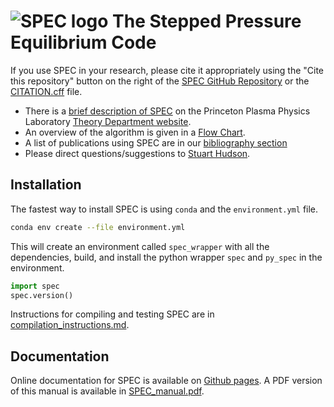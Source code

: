 # ![SPEC logo](SPEC_97x55.png) The Stepped Pressure Equilibrium Code 


If you use SPEC in your research, please cite it appropriately using the "Cite this repository" button on the right of the [SPEC GitHub Repository](https://github.com/PrincetonUniversity/SPEC) or the [CITATION.cff](https://github.com/PrincetonUniversity/SPEC/blob/master/CITATION.cff) file. 

- There is a [brief description of SPEC](https://theory.pppl.gov/research/research.php?rid=10#h5) on the Princeton Plasma Physics Laboratory [Theory Department website](https://theory.pppl.gov/). 
- An overview of the algorithm is given in a [Flow Chart](https://princetonuniversity.github.io/SPEC/docs/SPEC_flowchart.pdf).
- A list of publications using SPEC are in our [bibliography section](https://princetonuniversity.github.io/SPEC/citelist)
- Please direct questions/suggestions to [Stuart Hudson](mailto:shudson@pppl.gov?subject=spec).

## Installation

The fastest way to install SPEC is using `conda` and the `environment.yml` file. 
```bash
conda env create --file environment.yml
```
This will create an environment called `spec_wrapper` with all the dependencies, build, and install the python wrapper `spec` and `py_spec` in the environment.

```python
import spec
spec.version()
```

Instructions for compiling and testing SPEC are in [compilation_instructions.md](https://github.com/PrincetonUniversity/SPEC/blob/master/compilation_instructions.md).

## Documentation
Online documentation for SPEC is available on [Github pages](https://princetonuniversity.github.io/SPEC/). 
  A PDF version of this manual is available in [SPEC_manual.pdf](https://princetonuniversity.github.io/SPEC/SPEC_manual.pdf).


